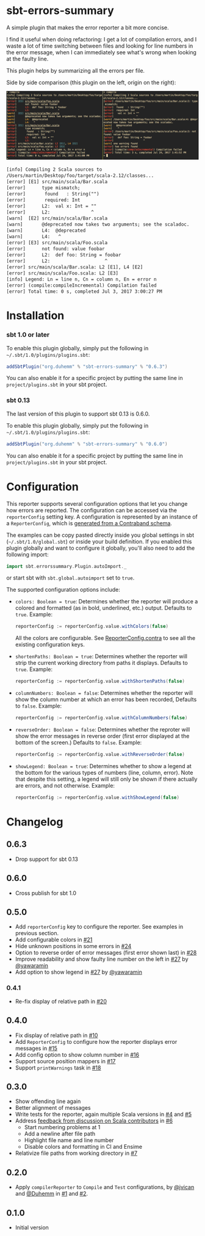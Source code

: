 # sbt-errors-summary

A simple plugin that makes the error reporter a bit more concise.

I find it useful when doing refactoring: I get a lot of compilation errors, and I waste a lot of
time switching between files and looking for line numbers in the error message, when I can
immediately see what's wrong when looking at the faulty line.

This plugin helps by summarizing all the errors per file.

Side by side comparison (this plugin on the left, origin on the right):

![side-by-side.png](side-by-side.png)

```
[info] Compiling 2 Scala sources to /Users/martin/Desktop/foo/target/scala-2.12/classes...
[error] [E1] src/main/scala/Bar.scala
[error]      type mismatch;
[error]       found   : String("")
[error]       required: Int
[error]      L2:  val x: Int = ""
[error]      L2:               ^
[warn]  [E2] src/main/scala/Bar.scala
[warn]       @deprecated now takes two arguments; see the scaladoc.
[warn]       L4:  @deprecated
[warn]       L4:   ^
[error] [E3] src/main/scala/Foo.scala
[error]      not found: value foobar
[error]      L2:  def foo: String = foobar
[error]      L2:                    ^
[error] src/main/scala/Bar.scala: L2 [E1], L4 [E2]
[error] src/main/scala/Foo.scala: L2 [E3]
[info] Legend: Ln = line n, Cn = column n, En = error n
[error] (compile:compileIncremental) Compilation failed
[error] Total time: 0 s, completed Jul 3, 2017 3:00:27 PM
```

# Installation

### sbt 1.0 or later

To enable this plugin globally, simply put the following in
`~/.sbt/1.0/plugins/plugins.sbt`:

```scala
addSbtPlugin("org.duhemm" % "sbt-errors-summary" % "0.6.3")
```

You can also enable it for a specific project by putting the same line in
`project/plugins.sbt` in your sbt project.

### sbt 0.13

The last version of this plugin to support sbt 0.13 is 0.6.0.

To enable this plugin globally, simply put the following in
`~/.sbt/1.0/plugins/plugins.sbt`:

```scala
addSbtPlugin("org.duhemm" % "sbt-errors-summary" % "0.6.0")
```

You can also enable it for a specific project by putting the same line in
`project/plugins.sbt` in your sbt project.

# Configuration

This reporter supports several configuration options that let you change how errors
are reported. The configuration can be accessed via the `reporterConfig` setting key.
A configuration is represented by an instance of a `ReporterConfig`, which is
[generated from a Contraband schema](https://github.com/Duhemm/sbt-errors-summary/blob/master/src/main/contraband-scala/sbt/errorssummary/ReporterConfig.scala).

The examples can be copy pasted directly inside you global settings in sbt (`~/.sbt/1.0/global.sbt`)
or inside your build definition. If you enabled this plugin globally and want to configure it globally,
you'll also need to add the following import:

```scala
import sbt.errorssummary.Plugin.autoImport._
```

or start sbt with `sbt.global.autoimport` set to `true`.

The supported configuration options include:

 - `colors: Boolean = true`:
   Determines whether the reporter will produce a colored and formatted (as in bold,
   underlined, etc.) output. Defaults to `true`.
   Example:
   ```scala
   reporterConfig := reporterConfig.value.withColors(false)
   ```
   All the colors are configurable. See
   [ReporterConfig.contra](https://github.com/Duhemm/sbt-errors-summary/blob/master/src/main/contraband/ReporterConfig.contra)
   to see all the existing configuration keys.

 - `shortenPaths: Boolean = true`:
   Determines whether the reporter will strip the current working directory from paths
   it displays. Defaults to `true`.
   Example:
   ```scala
   reporterConfig := reporterConfig.value.withShortenPaths(false)
   ```

 - `columnNumbers: Boolean = false`:
   Determines whether the reporter will show the column number at which an error has been
   recorded, Defaults to `false`.
   Example:
   ```scala
   reporterConfig := reporterConfig.value.withColumnNumbers(false)
   ```

 - `reverseOrder: Boolean = false`:
   Determines whether the reproter will show the error messages in reverse order (first error
   displayed at the bottom of the screen.) Defaults to `false`.
   Example:
   ```scala
   reporterConfig := reporterConfig.value.withReverseOrder(false)
   ```

 - `showLegend: Boolean = true`:
   Determines whether to show a legend at the bottom for the various
   types of numbers (line, column, error). Note that despite this
   setting, a legend will still only be shown if there actually are
   errors, and not otherwise.
   Example:
   ```scala
   reporterConfig := reporterConfig.value.withShowLegend(false)
   ```

# Changelog

## 0.6.3
 - Drop support for sbt 0.13

## 0.6.0
 - Cross publish for sbt 1.0

## 0.5.0
 - Add `reporterConfig` key to configure the reporter. See examples in previous section.
 - Add configurable colors in [#21](https://github.com/Duhemm/sbt-errors-summary/pull/21)
 - Hide unknown positions in some errors in
     [#24](https://github.com/Duhemm/sbt-errors-summary/pull/24)
 - Option to reverse order of error messages (first error shown last) in
     [#28](https://github.com/Duhemm/sbt-errors-summary/pull/28)
 - Improve readability and show faulty line number on the left in
     [#27](https://github.com/Duhemm/sbt-errors-summary/pull/27) by
     [@yawaramin](https://github.com/yawaramin)
 - Add option to show legend in [#27](https://github.com/Duhemm/sbt-errors-summary/pull/27)
     by [@yawaramin](https://github.com/yawaramin)

### 0.4.1
 - Re-fix display of relative path in [#20](https://github.com/Duhemm/sbt-errors-summary/pull/20)

## 0.4.0
 - Fix display of relative path in [#10](https://github.com/Duhemm/sbt-errors-summary/pull/10)
 - Add `ReporterConfig` to configure how the reporter displays error messages in
   [#15](https://github.com/Duhemm/sbt-errors-summary/pull/15)
 - Add config option to show column number in
   [#16](https://github.com/Duhemm/sbt-errors-summary/pull/16)
 - Support source position mappers in [#17](https://github.com/Duhemm/sbt-errors-summary/pull/17)
 - Support `printWarnings` task in [#18](https://github.com/Duhemm/sbt-errors-summary/pull/18)

## 0.3.0
 - Show offending line again
 - Better alignment of messages
 - Write tests for the reporter, again multiple Scala versions in
   [#4](https://github.com/sbt-errors-summary/pull/4) and
   [#5](https://github.com/sbt-errors-summary/pull/5)
 - Address [feedback from discussion on Scala contributors](https://contributors.scala-lang.org/t/improving-the-compilation-error-reporting-of-sbt/935)
   in [#6](https://github.com/Duhemm/sbt-errors-summary/pull/6)
   - Start numbering problems at 1
   - Add a newline after file path
   - Highlight file name and line number
   - Disable colors and formatting in CI and Ensime
 - Relativize file paths from working directory in
   [#7](https://github.com/sbt-errors-summary/pull/7)

## 0.2.0
 - Apply `compilerReporter` to `Compile` and `Test` configurations, by
   [@jvican](https://github.com/jvican) and   [@Duhemm](https://github.com/Duhemm)
   in [#1](https://github.com/Duhemm/sbt-errors-summary/pull/1) and
   [#2](https://github.com/Duhemm/sbt-errors-summary/pull/2).

## 0.1.0
 - Initial version
